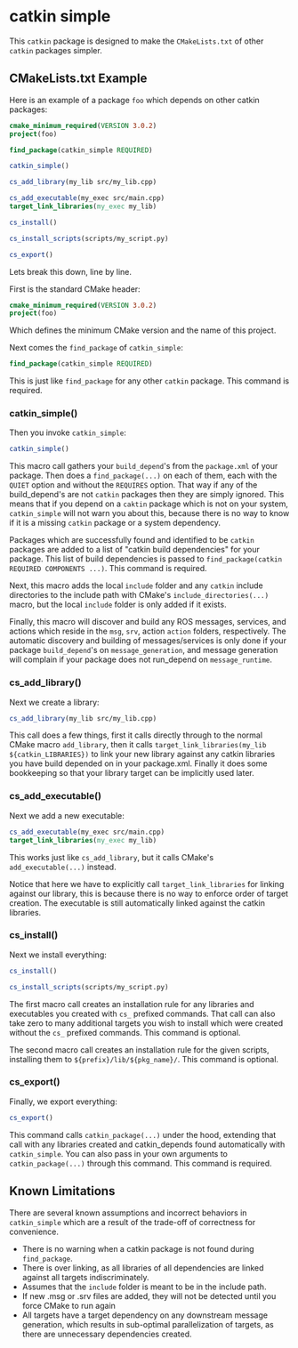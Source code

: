 # catkin simple

This `catkin` package is designed to make the `CMakeLists.txt` of other `catkin` packages simpler.

## CMakeLists.txt Example

Here is an example of a package `foo` which depends on other catkin packages:

```cmake
cmake_minimum_required(VERSION 3.0.2)
project(foo)

find_package(catkin_simple REQUIRED)

catkin_simple()

cs_add_library(my_lib src/my_lib.cpp)

cs_add_executable(my_exec src/main.cpp)
target_link_libraries(my_exec my_lib)

cs_install()

cs_install_scripts(scripts/my_script.py)

cs_export()
```

Lets break this down, line by line.

First is the standard CMake header:

```cmake
cmake_minimum_required(VERSION 3.0.2)
project(foo)
```

Which defines the minimum CMake version and the name of this project.

Next comes the `find_package` of `catkin_simple`:

```cmake
find_package(catkin_simple REQUIRED)
```

This is just like `find_package` for any other `catkin` package. This command is required.

### catkin_simple()

Then you invoke `catkin_simple`:

```cmake
catkin_simple()
```

This macro call gathers your `build_depend`'s from the `package.xml` of your package. Then does a `find_package(...)` on each of them, each with the `QUIET` option and without the `REQUIRES` option. That way if any of the build_depend's are not `catkin` packages then they are simply ignored. This means that if you depend on a `caktin` package which is not on your system, `catkin_simple` will not warn you about this, because there is no way to know if it is a missing `catkin` package or a system dependency.

Packages which are successfully found and identified to be `catkin` packages are added to a list of "catkin build dependencies" for your package. This list of build dependencies is passed to `find_package(catkin REQUIRED COMPONENTS ...)`. This command is required.

Next, this macro adds the local `include` folder and any `catkin` include directories to the include path with CMake's `include_directories(...)` macro, but the local `include` folder is only added if it exists.

Finally, this macro will discover and build any ROS messages, services, and actions which reside in the `msg`, `srv`, action `action` folders, respectively. The automatic discovery and building of messages/services is only done if your package `build_depend`'s on `message_generation`, and message generation will complain if your package does not run_depend on `message_runtime`.

### cs_add_library()

Next we create a library:

```cmake
cs_add_library(my_lib src/my_lib.cpp)
```

This call does a few things, first it calls directly through to the normal CMake macro `add_library`, then it calls `target_link_libraries(my_lib ${catkin_LIBRARIES})` to link your new library against any catkin libraries you have build depended on in your package.xml. Finally it does some bookkeeping so that your library target can be implicitly used later.

### cs_add_executable()

Next we add a new executable:

```cmake
cs_add_executable(my_exec src/main.cpp)
target_link_libraries(my_exec my_lib)
```

This works just like `cs_add_library`, but it calls CMake's `add_executable(...)` instead.

Notice that here we have to explicitly call `target_link_libraries` for linking against our library, this is because there is no way to enforce order of target creation. The executable is still automatically linked against the catkin libraries.

### cs_install()

Next we install everything:

```cmake
cs_install()

cs_install_scripts(scripts/my_script.py)
```

The first macro call creates an installation rule for any libraries and executables you created with `cs_` prefixed commands. That call can also take zero to many additional targets you wish to install which were created without the `cs_` prefixed commands. This command is optional.

The second macro call creates an installation rule for the given scripts, installing them to `${prefix}/lib/${pkg_name}/`. This command is optional.

### cs_export()

Finally, we export everything:

```cmake
cs_export()
```

This command calls `catkin_package(...)` under the hood, extending that call with any libraries created and catkin_depends found automatically with `catkin_simple`. You can also pass in your own arguments to `catkin_package(...)` through this command. This command is required.

## Known Limitations

There are several known assumptions and incorrect behaviors in `catkin_simple` which are a result of the trade-off of correctness for convenience.

* There is no warning when a catkin package is not found during `find_package`.
* There is over linking, as all libraries of all dependencies are linked against all targets indiscriminately.
* Assumes that the `include` folder is meant to be in the include path.
* If new .msg or .srv files are added, they will not be detected until you force CMake to run again
* All targets have a target dependency on any downstream message generation, which results in sub-optimal parallelization of targets, as there are unnecessary dependencies created.
